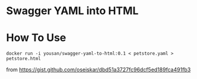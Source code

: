 # Swagger YAML into HTML

# How To Use
```
docker run -i yousan/swagger-yaml-to-html:0.1 < petstore.yaml > petstore.html
```

from https://gist.github.com/oseiskar/dbd51a3727fc96dcf5ed189fca491fb3